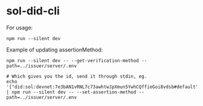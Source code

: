 # sol-did-cli

For usage:
```console
npm run --silent dev
```

Example of updating assertionMethod:
```console
npm run --silent dev -- --get-verification-method --path=../issuer/server/.env 

# Which gives you the id, send it through stdin, eg.
echo '["did:sol:devnet:7e3bAN1vRNL7c73awhtwJpXmun5YwhCQffieGoi8vdsb#default"]' | npm run --silent dev -- --set-assertion-method --path=../issuer/server/.env
```
